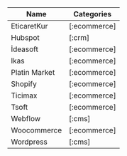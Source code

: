 
| Name          | Categories   |
| ------------- | ------------ |
| EticaretKur   | [:ecommerce] |
| Hubspot       | [:crm]       |
| İdeasoft      | [:ecommerce] |
| Ikas          | [:ecommerce] |
| Platin Market | [:ecommerce] |
| Shopify       | [:ecommerce] |
| Ticimax       | [:ecommerce] |
| Tsoft         | [:ecommerce] |
| Webflow       | [:cms]       |
| Woocommerce   | [:ecommerce] |
| Wordpress     | [:cms]       |
